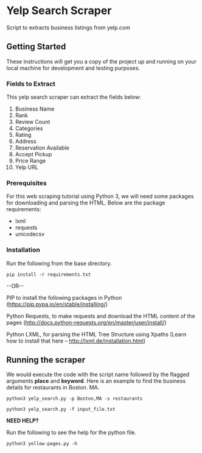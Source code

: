# Yelp Search Scraper
Script to extracts business listings from yelp.com

## Getting Started

These instructions will get you a copy of the project up and running on your local machine for development and testing purposes.

### Fields to Extract

This yelp search scraper can extract the fields below:

1. Business Name
2. Rank
3. Review Count
4. Categories
5. Rating
6. Address
7. Reservation Available
8. Accept Pickup
9. Price Range
10. Yelp URL

### Prerequisites

For this web scraping tutorial using Python 3, we will need some packages for downloading and parsing the HTML. 
Below are the package requirements:

 - lxml
 - requests
 - unicodecsv

### Installation
Run the following from the base directory.
```
pip install -r requirements.txt
```
--OR--

PIP to install the following packages in Python (https://pip.pypa.io/en/stable/installing/) 

Python Requests, to make requests and download the HTML content of the pages (http://docs.python-requests.org/en/master/user/install/)

Python LXML, for parsing the HTML Tree Structure using Xpaths (Learn how to install that here – http://lxml.de/installation.html)

## Running the scraper
We would execute the code with the script name followed by the flagged arguments **place** and **keyword**. Here is an example
to find the business details for restaurants in Boston. MA.

```
python3 yelp_search.py -p Boston,MA -s restaurants 
```
```
python3 yelp_search.py -f input_file.txt 
```
**NEED HELP?**

Run the following to see the help for the python file.
```
python3 yellow-pages.py -h
```

